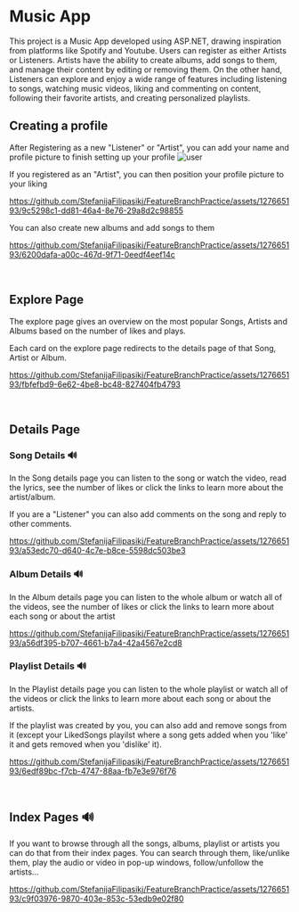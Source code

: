 # Music App
This project is a Music App developed using ASP.NET, drawing inspiration from platforms like Spotify and Youtube. Users can register as either Artists or Listeners. Artists have the ability to create albums, add songs to them, and manage their content by editing or removing them. On the other hand, Listeners can explore and enjoy a wide range of features including listening to songs, watching music videos, liking and commenting on content, following their favorite artists, and creating personalized playlists.

## Creating a profile
After Registering as a new "Listener" or "Artist", you can add your name and profile picture to finish setting up your profile
![user](https://github.com/StefanijaFilipasikj/FeatureBranchPractice/assets/127665193/a1489273-e839-4166-be4d-eaad052c31e3)

If you registered as an "Artist", you can then position your profile picture to your liking

https://github.com/StefanijaFilipasikj/FeatureBranchPractice/assets/127665193/9c5298c1-dd81-46a4-8e76-29a8d2c98855

You can also create new albums and add songs to them

https://github.com/StefanijaFilipasikj/FeatureBranchPractice/assets/127665193/6200dafa-a00c-467d-9f71-0eedf4eef14c

<br />

## Explore Page 
The explore page gives an overview on the most popular Songs, Artists and Albums based on the number of likes and plays.

Each card on the explore page redirects to the details page of that Song, Artist or Album.

https://github.com/StefanijaFilipasikj/FeatureBranchPractice/assets/127665193/fbfefbd9-6e62-4be8-bc48-827404fb4793

<br />

## Details Page
### Song Details :loud_sound:	

In the Song details page you can listen to the song or watch the video, read the lyrics, see the number of likes or click the links to learn more about the artist/album.

If you are a "Listener" you can also add comments on the song and reply to other comments.

https://github.com/StefanijaFilipasikj/FeatureBranchPractice/assets/127665193/a53edc70-d640-4c7e-b8ce-5598dc503be3

### Album Details :loud_sound:	

In the Album details page you can listen to the whole album or watch all of the videos, see the number of likes or click the links to learn more about each song or about the artist
  
https://github.com/StefanijaFilipasikj/FeatureBranchPractice/assets/127665193/a56df395-b707-4661-b7a4-42a4567e2cd8

### Playlist Details :loud_sound:	

In the Playlist details page you can listen to the whole playlist or watch all of the videos or click the links to learn more about each song or about the artists.

If the playlist was created by you, you can also add and remove songs from it (except your LikedSongs playilst where a song gets added when you 'like' it and gets removed when you 'dislike' it).
  
https://github.com/StefanijaFilipasikj/FeatureBranchPractice/assets/127665193/6edf89bc-f7cb-4747-88aa-fb7e3e976f76

<br />

## Index Pages :loud_sound:	
If you want to browse through all the songs, albums, playlist or artists you can do that from their index pages. You can search through them, like/unlike them, play the audio or video in pop-up windows, follow/unfollow the artists...

https://github.com/StefanijaFilipasikj/FeatureBranchPractice/assets/127665193/c9f03976-9870-403e-853c-53edb9e02f80	
